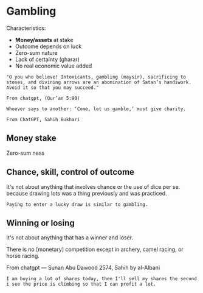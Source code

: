 # Gambling

Characteristics:
* **Money/assets** at stake
* Outcome depends on luck
* Zero-sum nature
* Lack of certainty (gharar)
* No real economic value added

~~~admonish quote
"O you who believe! Intoxicants, gambling (maysir), sacrificing to stones, and divining arrows are an abomination of Satan’s handiwork. Avoid it so that you may succeed."

From chatgpt, (Qur’an 5:90)
~~~

~~~admonish note
Whoever says to another: ‘Come, let us gamble,’ must give charity.

From ChatGPT, Sahih Bukhari
~~~

## Money stake

Zero-sum ness

## Chance, skill, control of outcome

It's not about anything that involves chance or the use of dice per se. because drawing lots was a thing previously and was practiced. 

~~~admonish example title="Lucky draw"
Paying to enter a lucky draw is similar to gambling.
~~~

## Winning or losing

It's not about anything that has a winner and loser.

There is no [monetary] competition except in archery, camel racing, or horse racing.

From chatgpt
— Sunan Abu Dawood 2574, Sahih by al-Albani


~~~admonish note title="Me on day trading"
I am buying a lot of shares today, then I'll sell my shares the second i see the price is climbing so that I can profit a lot.
~~~
